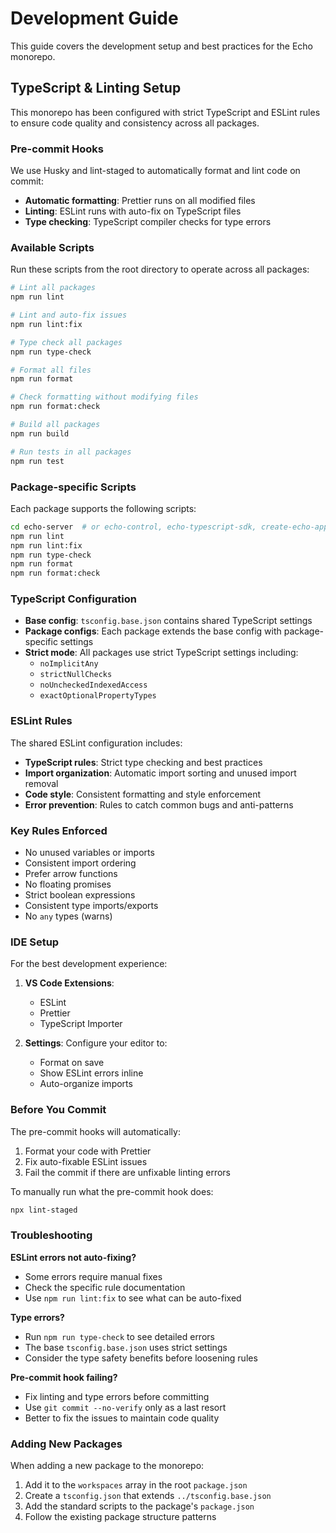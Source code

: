 # Development Guide

This guide covers the development setup and best practices for the Echo monorepo.

## TypeScript & Linting Setup

This monorepo has been configured with strict TypeScript and ESLint rules to ensure code quality and consistency across all packages.

### Pre-commit Hooks

We use Husky and lint-staged to automatically format and lint code on commit:

- **Automatic formatting**: Prettier runs on all modified files
- **Linting**: ESLint runs with auto-fix on TypeScript files
- **Type checking**: TypeScript compiler checks for type errors

### Available Scripts

Run these scripts from the root directory to operate across all packages:

```bash
# Lint all packages
npm run lint

# Lint and auto-fix issues
npm run lint:fix

# Type check all packages
npm run type-check

# Format all files
npm run format

# Check formatting without modifying files
npm run format:check

# Build all packages
npm run build

# Run tests in all packages
npm run test
```

### Package-specific Scripts

Each package supports the following scripts:

```bash
cd echo-server  # or echo-control, echo-typescript-sdk, create-echo-app
npm run lint
npm run lint:fix
npm run type-check
npm run format
npm run format:check
```

### TypeScript Configuration

- **Base config**: `tsconfig.base.json` contains shared TypeScript settings
- **Package configs**: Each package extends the base config with package-specific settings
- **Strict mode**: All packages use strict TypeScript settings including:
  - `noImplicitAny`
  - `strictNullChecks`
  - `noUncheckedIndexedAccess`
  - `exactOptionalPropertyTypes`

### ESLint Rules

The shared ESLint configuration includes:

- **TypeScript rules**: Strict type checking and best practices
- **Import organization**: Automatic import sorting and unused import removal
- **Code style**: Consistent formatting and style enforcement
- **Error prevention**: Rules to catch common bugs and anti-patterns

### Key Rules Enforced

- No unused variables or imports
- Consistent import ordering
- Prefer arrow functions
- No floating promises
- Strict boolean expressions
- Consistent type imports/exports
- No `any` types (warns)

### IDE Setup

For the best development experience:

1. **VS Code Extensions**:

   - ESLint
   - Prettier
   - TypeScript Importer

2. **Settings**: Configure your editor to:
   - Format on save
   - Show ESLint errors inline
   - Auto-organize imports

### Before You Commit

The pre-commit hooks will automatically:

1. Format your code with Prettier
2. Fix auto-fixable ESLint issues
3. Fail the commit if there are unfixable linting errors

To manually run what the pre-commit hook does:

```bash
npx lint-staged
```

### Troubleshooting

**ESLint errors not auto-fixing?**

- Some errors require manual fixes
- Check the specific rule documentation
- Use `npm run lint:fix` to see what can be auto-fixed

**Type errors?**

- Run `npm run type-check` to see detailed errors
- The base `tsconfig.base.json` uses strict settings
- Consider the type safety benefits before loosening rules

**Pre-commit hook failing?**

- Fix linting and type errors before committing
- Use `git commit --no-verify` only as a last resort
- Better to fix the issues to maintain code quality

### Adding New Packages

When adding a new package to the monorepo:

1. Add it to the `workspaces` array in the root `package.json`
2. Create a `tsconfig.json` that extends `../tsconfig.base.json`
3. Add the standard scripts to the package's `package.json`
4. Follow the existing package structure patterns
